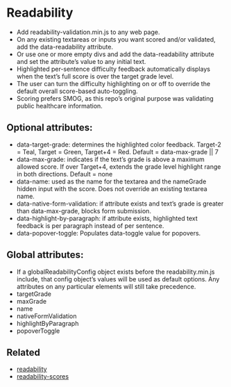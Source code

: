 # Readability

*   Add readability-validation.min.js to any web page.
*   On any existing textareas or inputs you want scored and/or validated,
    add the data-readability attribute.
*   Or use one or more empty divs and add the data-readability attribute
    and set the attribute’s value to any initial text.
*   Highlighted per-sentence difficulty feedback automatically displays when
    the text’s full score is over the target grade level.
*   The user can turn the difficulty highlighting on or off
    to override the default overall score-based auto-toggling.
*   Scoring prefers SMOG, as this repo’s original purpose was
    validating public healthcare information.

## Optional attributes:

*   data-target-grade: determines the highlighted color feedback.
    Target-2 = Teal, Target = Green, Target+4 = Red.
    Default = data-max-grade || 7
*   data-max-grade: indicates if the text’s grade is above a
    maximum allowed score.  If over Target+4, extends the
    grade level highlight range in both directions.
    Default = none
*   data-name: used as the name for the textarea and the nameGrade
    hidden input with the score.  Does not override an existing textarea name.
*   data-native-form-validation: if attribute exists and text’s
    grade is greater than data-max-grade, blocks form submission.
*   data-highlight-by-paragraph: if attribute exists, highlighted text
    feedback is per paragraph instead of per sentence.
*   data-popover-toggle: Populates data-toggle value for popovers.

## Global attributes:

*   If a globalReadabilityConfig object exists before the readability.min.js
    include, that config object’s values will be used as default options.
    Any attributes on any particular elements will still take precedence.
*   targetGrade
*   maxGrade
*   name
*   nativeFormValidation
*   highlightByParagraph
*   popoverToggle

## Related

*   [readability](https://github.com/wooorm/readability)
*   [readability-scores](https://github.com/MichaelChambers/readability-scores)
